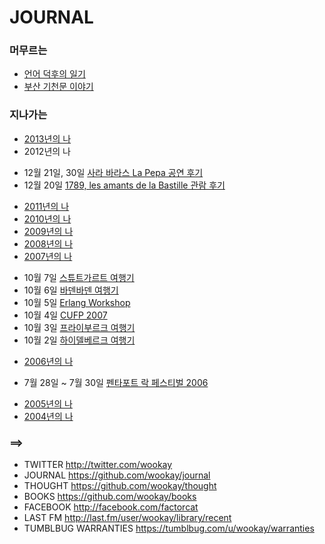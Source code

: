 JOURNAL
=======

### 머무르는
 * [언어 덕후의 일기](journal/wiki/언어-덕후의-일기)
 * [부산 기천문 이야기](journal/wiki/부산-기천문-이야기)

### 지나가는
 * [2013년의 나](journal/wiki/2013년의-나)
 * 2012년의 나
  - 12월 21일, 30일 [사라 바라스 La Pepa 공연 후기](journal/wiki/사라-바라스-La-Pepa-공연-후기)
  - 12월 20일 [1789, les amants de la Bastille 관람 후기](journal/wiki/1789,-les-amants-de-la-Bastille-관람-후기)
 * [2011년의 나](journal/wiki/2011년의-나)
 * [2010년의 나](journal/wiki/2010년의-나)
 * [2009년의 나](journal/wiki/2009년의-나)
 * [2008년의 나](journal/wiki/2008년의-나)
 * [2007년의 나](journal/wiki/2007년의-나)
  - 10월 7일 [스튜트가르트 여행기](journal/wiki/스튜트가르트-여행기)
  - 10월 6일 [바덴바덴 여행기](journal/wiki/바덴바덴-여행기)
  - 10월 5일 [Erlang Workshop](journal/wiki/Erlang-Workshop)
  - 10월 4일 [CUFP 2007](journal/wiki/CUFP-2007)
  - 10월 3일 [프라이부르크 여행기](journal/wiki/프라이부르크-여행기)
  - 10월 2일 [하이델베르크 여행기](journal/wiki/하이델베르크-여행기)
 * [2006년의 나](journal/wiki/2006년의-나)
  - 7월 28일 ~ 7월 30일 [펜타포트 락 페스티벌 2006](journal/wiki/펜타포트-락-페스티벌-2006)
 * [2005년의 나](journal/wiki/2005년의-나)
 * [2004년의 나](journal/wiki/2004년의-나)



### ==>
* TWITTER http://twitter.com/wookay
* JOURNAL https://github.com/wookay/journal
* THOUGHT https://github.com/wookay/thought
* BOOKS https://github.com/wookay/books
* FACEBOOK http://facebook.com/factorcat
* LAST FM http://last.fm/user/wookay/library/recent
* TUMBLBUG WARRANTIES https://tumblbug.com/u/wookay/warranties
